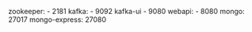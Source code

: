 
zookeeper:
      - 2181
kafka:
      - 9092
kafka-ui
      - 9080
webapi:
       - 8080
mongo:
	27017
mongo-express:
      27080
